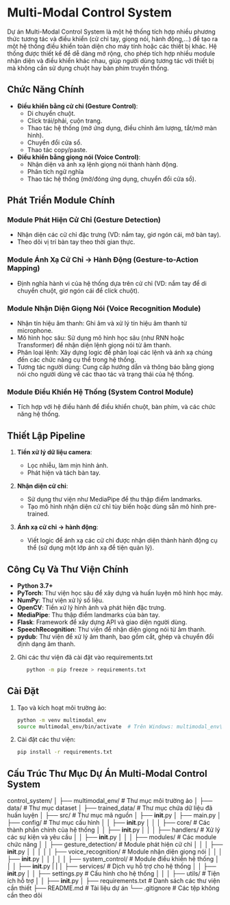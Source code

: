 # Multi-Modal Control System

Dự án Multi-Modal Control System là một hệ thống tích hợp nhiều phương thức tương tác và điều khiển (cử chỉ tay, giọng nói, hành động,...) để tạo ra một hệ thống điều khiển toàn diện cho máy tính hoặc các thiết bị khác. Hệ thống được thiết kế để dễ dàng mở rộng, cho phép tích hợp nhiều module nhận diện và điều khiển khác nhau, giúp người dùng tương tác với thiết bị mà không cần sử dụng chuột hay bàn phím truyền thống.

## Chức Năng Chính

- **Điều khiển bằng cử chỉ (Gesture Control)**:
  - Di chuyển chuột.
  - Click trái/phải, cuộn trang.
  - Thao tác hệ thống (mở ứng dụng, điều chỉnh âm lượng, tắt/mở màn hình).
  - Chuyển đổi cửa sổ.
  - Thao tác copy/paste.
- **Điều khiển bằng giọng nói (Voice Control)**:
  - Nhận diện và ánh xạ lệnh giọng nói thành hành động.
  - Phân tích ngữ nghĩa
  - Thao tác hệ thống (mở/đóng ứng dụng, chuyển đổi cửa sổ).

## Phát Triển Module Chính

### Module Phát Hiện Cử Chỉ (Gesture Detection)

- Nhận diện các cử chỉ đặc trưng (VD: nắm tay, giơ ngón cái, mở bàn tay).
- Theo dõi vị trí bàn tay theo thời gian thực.

### Module Ánh Xạ Cử Chỉ -> Hành Động (Gesture-to-Action Mapping)

- Định nghĩa hành vi của hệ thống dựa trên cử chỉ (VD: nắm tay để di chuyển chuột, giơ ngón cái để click chuột).

### Module Nhận Diện Giọng Nói (Voice Recognition Module)

- Nhận tín hiệu âm thanh: Ghi âm và xử lý tín hiệu âm thanh từ microphone.
- Mô hình học sâu: Sử dụng mô hình học sâu (như RNN hoặc Transformer) để nhận diện lệnh giọng nói từ âm thanh.
- Phân loại lệnh: Xây dựng logic để phân loại các lệnh và ánh xạ chúng đến các chức năng cụ thể trong hệ thống.
- Tương tác người dùng: Cung cấp hướng dẫn và thông báo bằng giọng nói cho người dùng về các thao tác và trạng thái của hệ thống.

### Module Điều Khiển Hệ Thống (System Control Module)

- Tích hợp với hệ điều hành để điều khiển chuột, bàn phím, và các chức năng hệ thống.

## Thiết Lập Pipeline

1. **Tiền xử lý dữ liệu camera**:

   - Lọc nhiễu, làm mịn hình ảnh.
   - Phát hiện và tách bàn tay.

2. **Nhận diện cử chỉ**:

   - Sử dụng thư viện như MediaPipe để thu thập điểm landmarks.
   - Tạo mô hình nhận diện cử chỉ tùy biến hoặc dùng sẵn mô hình pre-trained.

3. **Ánh xạ cử chỉ -> hành động**:
   - Viết logic để ánh xạ các cử chỉ được nhận diện thành hành động cụ thể (sử dụng một lớp ánh xạ để tiện quản lý).

## Công Cụ Và Thư Viện Chính

- **Python 3.7+**
- **PyTorch**: Thư viện học sâu để xây dựng và huấn luyện mô hình học máy.
- **NumPy**: Thư viện xử lý số liệu.
- **OpenCV**: Tiền xử lý hình ảnh và phát hiện đặc trưng.
- **MediaPipe**: Thu thập điểm landmarks của bàn tay.
- **Flask**: Framework để xây dựng API và giao diện người dùng.
- **SpeechRecognition**: Thư viện để nhận diện giọng nói từ âm thanh.
- **pydub**: Thư viện để xử lý âm thanh, bao gồm cắt, ghép và chuyển đổi định dạng âm thanh.

2. Ghi các thư viện đã cài đặt vào requirements.txt
   ```bash
      python -m pip freeze > requirements.txt
   ```

## Cài Đặt

1. Tạo và kích hoạt môi trường ảo:

   ```bash
   python -m venv multimodal_env
   source multimodal_env/bin/activate  # Trên Windows: multimodal_env\Scripts\activate
   ```

2. Cài đặt các thư viện:
   ```bash
   pip install -r requirements.txt
   ```

## Cấu Trúc Thư Mục Dự Án Multi-Modal Control System

control_system/
│
├── multimodal_env/ # Thư mục môi trường ảo
│
├── data/ # Thư mục dataset
│
├── trained_data/ # Thư mục chứa dữ liệu đã huấn luyện
│
├── src/ # Thư mục mã nguồn
│ ├── **init**.py
│ ├── main.py
│ ├── config/ # Thư mục cấu hình
│ │ ├── **init**.py
│ │
│ ├── core/ # Các thành phần chính của hệ thống
│ │ ├── **init**.py
│ │
│ ├── handlers/ # Xử lý các sự kiện và yêu cầu
│ │ ├── **init**.py
│ │
│ ├── modules/ # Các module chức năng
│ │ ├── gesture_detection/ # Module phát hiện cử chỉ
│ │ │ ├── **init**.py
│ │ │
│ │ ├── voice_recognition/ # Module nhận diện giọng nói
│ │ │ ├── **init**.py
│ │ │
│ │ ├── system_control/ # Module điều khiển hệ thống
│ │ │ ├── **init**.py
| |
│ ├── services/ # Dịch vụ hỗ trợ cho hệ thống
│ │ ├── **init**.py
│ │ ├── settings.py # Cấu hình cho hệ thống
│ │
│ ├── utils/ # Tiện ích hỗ trợ
│ │ ├── **init**.py
│
├── requirements.txt # Danh sách các thư viện cần thiết
├── README.md # Tài liệu dự án
└── .gitignore # Các tệp không cần theo dõi
